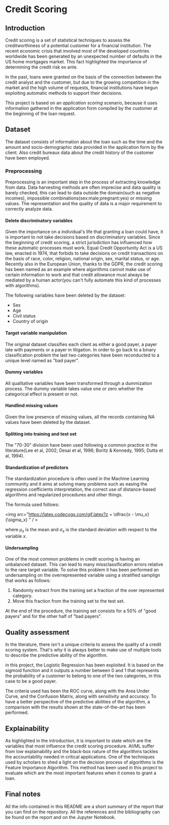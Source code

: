 # Credit Scoring

## Introduction

Credit scoring is a set of statistical techniques to assess the creditworthiness of a potential customer for a financial institution. The recent economic crisis that involved most of the developed countries worldwide has been generated by an unexpected number of defaults in the US home mortgages market. This fact highlighted the importance of determining the credit risk ex ante. 

In the past, loans were granted on the basis of the connection between the credit analyst and the customer, but due to the growing competition in the market and the high volume of requests, financial institutions have begun exploiting automatic methods to support their decisions. 

This project is based on an _application scoring_ scenario, because it uses information gathered in the application form compiled by the customer at the beginning of the loan request.

## Dataset

The dataset consists of information about the loan such as the time and the amount and socio-demographic data provided in the application form by the client. Also credit bureaux data about the credit history of the customer have been employed.

### Preprocessing

Preprocessing is an important step in the process of extracting knowledge from data. Data harvesting methods are often imprecise and data quality is barely checked, this can lead to data outside the domain(such as negative incomes), impossible combinations(sex:male;pregnant:yes) or missing values. The representation and the quality of data is a major requirement to correctly analyze data.

#### Delete discriminatory variables

Given the importance on a individual's life that granting a loan could have, it is important to not take decisions based on discriminatory variables. Since the beginning of credit scoring, a strict jurisdiction has influenced how these automatic processes must work. Equal Credit Opportunity Act is a US law, enacted in 1974, that forbids to take decisions on credit transactions on the basis of race, color, religion, national origin, sex, marital status, or age. Recently also in the European Union, thanks to the GDPR, the credit scoring has been named as an example where algorithms cannot make use of certain information to work and that credit allowance must always be mediated by a human actor(you can't fully automate this kind of processes with algorithms).

The following variables have been deleted by the dataset:

- Sex
- Age
- Civil status
- Country of origin

#### Target variable manipulation

The original dataset classifies each client as either a good payer, a payer late with payments or a payer in litigation. In order to go back to a binary classification problem the last two categories have been reconducted to a unique level named as "bad payer".

#### Dummy variables

All qualitative variables have been transformed through a dummization process. The dummy variable takes value one or zero whether the categorical effect is present or not. 


#### Handlind missing values

Given the low presence of missing values, all the records containing NA values have been deleted by the dataset.

#### Splitting into training and test set

The "70-30" division have been used following a common practice in the literature(Lee et al, 2002; Desai et al, 1996; Boritz & Kennedy, 1995; Dutta et al, 1994).

#### Standardization of predictors

The standardization procedure is often used in the Machine Learning community and it aims at solving many problems such as easing the regression coefficients interpretation, the correct use of distance-based algorithms and regularized procedures and other things. 

The formula used follows:

<img src="https://latex.codecogs.com/gif.latex?z = \dfrac{x - \mu_x}{\sigma_x} " / >

where $\mu_x$ is the mean and $\sigma_x$ is the standard deviation with respect to the variable $x$.

#### Undersampling

One of the most common problems in credit scoring is having an unbalanced dataset. This can lead to many missclassification errors relative to the rare target variable. To solve this problem it has been performed an undersampling on the overrepresented variable using a stratified samplign that works as follows:

1. Randomly extract from the training set a fraction of the over represented category.
2. Move this fraction from the training set to the test set.

At the end of the procedure, the training set consists for a 50% of "good payers" and for the other half of "bad payers".

## Quality assessment

In the literature, there isn't a unique criteria to assess the quality of a credit scoring system. That's why it is always better to make use of multiple tools to describe the predictive ability of the algorithm.

in this project, the Logistic Regression has been exploited. It is based on the sigmoid function and it outputs a number between 0 and 1 that represents the probability of a customer to belong to one of the two categories, in this case to be a good payer.

The criteria used has been the ROC curve, along with the Area Under Curve, and the Confusion Matrix, along with sensitivity and accuracy. To have a better perspective of the predictive abilities of the algorithm, a comparison with the results shown at the state-of-the-art has been performed.

## Explainability

As highlighted in the introduction, it is important to state which are the variables that most influence the credit scoring procedure. AI/ML suffer from low explainability and the black-box nature of the algorithms tackles the accountability needed in critical applications. One of the techniques used by scholars to shed a light on the decision process of algorithms is the Feature Importance Algorithm. This method has been used in this project to evaluate which are the most important features when it comes to grant a loan.

## Final notes

All the info contained in this README are a short summary of the report that you can find on the repository. All the references and the bibliography can be found on the report and on the Jupyter Notebook.


